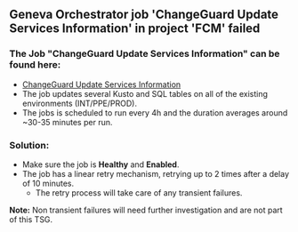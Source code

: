 ﻿## Geneva Orchestrator job 'ChangeGuard Update Services Information' in project 'FCM' failed 

### The Job "ChangeGuard Update Services Information" can be found here:

* [ChangeGuard Update Services Information](https://lens.msftcloudes.com/#/jobs/list?_g=(selectedJob:f581a6f8bf7c4b76b2267189f3cdc4ff,ws:cee2f53f-2d2a-40b4-a0c7-a33918652522))
* The job updates several Kusto and SQL tables on all of the existing environments (INT/PPE/PROD).
* The jobs is scheduled to run every 4h and the duration averages around ~30-35 minutes per run.

### Solution:
* Make sure the job is **Healthy** and **Enabled**.
* The job has a linear retry mechanism, retrying up to 2 times after a delay of 10 minutes.
  - The retry process will take care of any transient failures.

**Note:** Non transient failures will need further investigation and are not part of this TSG.


 